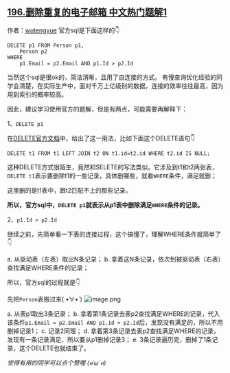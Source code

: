 ## [196.删除重复的电子邮箱 中文热门题解1](https://leetcode.cn/problems/delete-duplicate-emails/solutions/100000/dui-guan-fang-ti-jie-zhong-delete-he-de-jie-shi-by)

作者：[wutengyue](https://leetcode.cn/u/wutengyue)
官方sql是下面这样的👇
```MySQL []
DELETE p1 FROM Person p1,
    Person p2
WHERE
    p1.Email = p2.Email AND p1.Id > p2.Id
```
当然这个sql是很ok的，简洁清晰，且用了自连接的方式。
有慢查询优化经验的同学会清楚，在实际生产中，面对千万上亿级别的数据，连接的效率往往最高，因为用到索引的概率较高。

因此，建议学习使用官方的题解，但是有两点，可能需要再解释下：

1、`DELETE p1`

在[DELETE官方文档](https://dev.mysql.com/doc/refman/8.0/en/delete.html)中，给出了这一用法，比如下面这个DELETE语句👇

`DELETE t1 FROM t1 LEFT JOIN t2 ON t1.id=t2.id WHERE t2.id IS NULL;`

这种DELETE方式很陌生，竟然和SELETE的写法类似。它涉及到t1和t2两张表，`DELETE t1`表示要删除t1的一些记录，具体删哪些，就看`WHERE`条件，满足就删；

这里删的是t1表中，跟t2匹配不上的那些记录。

**所以，官方sql中，`DELETE p1`就表示从p1表中删除满足`WHERE`条件的记录。**

2、`p1.Id > p2.Id`

继续之前，先简单看一下表的连接过程，这个搞懂了，理解WHERE条件就简单了👇

a. 从驱动表（左表）取出N条记录；
b. 拿着这N条记录，依次到被驱动表（右表）查找满足WHERE条件的记录；

所以，官方sql的过程就是👇

先把`Person`表搬过来( •̀∀•́ )
![image.png](https://pic.leetcode-cn.com/93680632d7c2a58ab42c403745ef2bf02b2f640a95c4afadb2387da835daffc0-image.png)


a. 从表p1取出3条记录；
b. 拿着第1条记录去表p2查找满足WHERE的记录，代入该条件`p1.Email = p2.Email AND p1.Id > p2.Id`后，发现没有满足的，所以不用删掉记录1；
c. 记录2同理；
d. 拿着第3条记录去表p2查找满足WHERE的记录，发现有一条记录满足，所以要从p1删掉记录3；
e. 3条记录遍历完，删掉了1条记录，这个DELETE也就结束了。

*觉得有用的同学可以点个赞喔 (ฅ´ω`ฅ)*